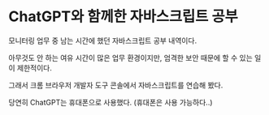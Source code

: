# ChatGPT와 함께한 자바스크립트 공부
모니터링 업무 중 남는 시간에 했던 자바스크립트 공부 내역이다.

아무것도 안 하는 여유 시간이 많은 업무 환경이지만, 엄격한 보안 때문에 할 수 있는 일이 제한적이다.

그래서 크롬 브라우저 개발자 도구 콘솔에서 자바스크립트를 연습해 봤다.

당연히 ChatGPT는 휴대폰으로 사용했다. (휴대폰은 사용 가능하다..)